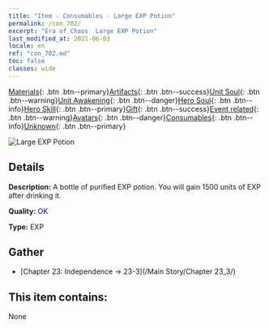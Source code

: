 ```yaml
---
title: "Item - Consumables - Large EXP Potion"
permalink: /con_702/
excerpt: "Era of Chaos  Large EXP Potion"
last_modified_at: 2021-06-03
locale: en
ref: "con_702.md"
toc: false
classes: wide
---
```

 [Materials](/Items/){: .btn .btn--primary}[Artifacts](/Items/Artifacts/){: .btn .btn--success}[Unit Soul](/Items/UnitSoul/){: .btn .btn--warning}[Unit Awakening](/Items/UnitAwakening/){: .btn .btn--danger}[Hero Soul](/Items/HeroSoul/){: .btn .btn--info}[Hero Skill](/Items/HeroSkill/){: .btn .btn--primary}[Gift](/Items/Gift/){: .btn .btn--success}[Event related](/Items/Events/){: .btn .btn--warning}[Avatars](/Items/Avatars/){: .btn .btn--danger}[Consumables](/Items/Consumables/){: .btn .btn--info}[Unknown](/Items/Unknown/){: .btn .btn--primary}

 ![Large EXP Potion](/images/t/i_502.png)

## Details
 **Description:** A bottle of purified EXP potion. You will gain 1500 units of EXP after drinking it.

 **Quality:** <span style="color: #0000CD">OK</span>

 **Type:** EXP

## Gather

*    [Chapter 23: Independence -> 23-3](/Main Story/Chapter 23_3/) 

## This item contains:

  None

